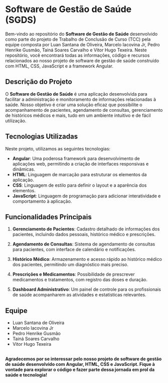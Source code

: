 # Software de Gestão de Saúde (SGDS)

Bem-vindo ao repositório do **Software de Gestão de Saúde** desenvolvido como parte do projeto de Trabalho de Conclusão de Curso (TCC) pela equipe composta por Luan Santana de Oliveira, Marcelo Iacovina Jr, Pedro Henrike Gusmão, Tainá Soares Carvalho e Vitor Hugo Texeira. Neste repositório, você encontrará todas as informações, código e recursos relacionados ao nosso projeto de software de gestão de saúde construído com HTML, CSS, JavaScript e a framework Angular.

## Descrição do Projeto

O **Software de Gestão de Saúde** é uma aplicação desenvolvida para facilitar a administração e monitoramento de informações relacionadas à saúde. Nosso objetivo é criar uma solução eficaz que possibilite o acompanhamento de pacientes, agendamento de consultas, gerenciamento de históricos médicos e mais, tudo em um ambiente intuitivo e de fácil utilização.

## Tecnologias Utilizadas

Neste projeto, utilizamos as seguintes tecnologias:

- **Angular**: Uma poderosa framework para desenvolvimento de aplicações web, permitindo a criação de interfaces responsivas e dinâmicas.
- **HTML**: Linguagem de marcação para estruturar os elementos da aplicação.
- **CSS**: Linguagem de estilo para definir o layout e a aparência dos elementos.
- **JavaScript**: Linguagem de programação para adicionar interatividade e comportamento à aplicação.

## Funcionalidades Principais

1. **Gerenciamento de Pacientes**: Cadastro detalhado de informações dos pacientes, incluindo dados pessoais, histórico médico e prescrições.

2. **Agendamento de Consultas**: Sistema de agendamento de consultas para pacientes, com interface de calendário e notificações.

3. **Histórico Médico**: Armazenamento e acesso rápido ao histórico médico dos pacientes, permitindo um diagnóstico mais preciso.

4. **Prescrições e Medicamentos**: Possibilidade de prescrever medicamentos e tratamentos, com registro das doses e duração.

5. **Dashboard Administrativo**: Um painel de controle para os profissionais de saúde acompanharem as atividades e estatísticas relevantes.

## Equipe

- Luan Santana de Oliveira
- Marcelo Iacovina Jr
- Pedro Henrike Gusmão
- Tainá Soares Carvalho
- Vitor Hugo Texeira
##
  **Agradecemos por se interessar pelo nosso projeto de software de gestão de saúde desenvolvido com Angular, HTML, CSS e JavaScript. Fique à vontade para explorar o código e fazer parte dessa jornada em prol da saúde e tecnologia!**
